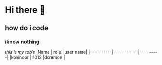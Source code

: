 # Hi there 👋
## how do i code
### iknow nothing
*this is my table*
|Name       | role        | user name|
|-----------|-------------|----------|
|kohinoor   |11012        |doremon   |

